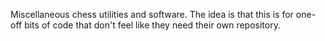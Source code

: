 Miscellaneous chess utilities and software.
The idea is that this is for one-off bits of code that don't feel like they need their own repository.
